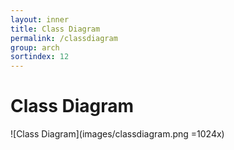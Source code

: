 ```yaml
---
layout: inner
title: Class Diagram
permalink: /classdiagram
group: arch
sortindex: 12
---
```

# Class Diagram
![Class Diagram](images/classdiagram.png =1024x)